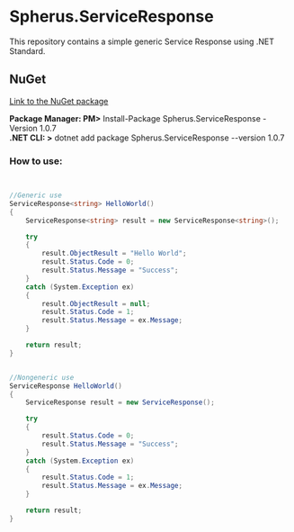 # Spherus.ServiceResponse

This repository contains a simple generic Service Response using .NET Standard.

## NuGet

[Link to the NuGet package](https://www.nuget.org/packages/Spherus.ServiceResponse)

**Package Manager: PM>** Install-Package Spherus.ServiceResponse -Version 1.0.7 <br />
**.NET CLI: >** dotnet add package Spherus.ServiceResponse --version 1.0.7

### How to use:

```csharp


//Generic use
ServiceResponse<string> HelloWorld()
{
	ServiceResponse<string> result = new ServiceResponse<string>();

	try
	{
		result.ObjectResult = "Hello World";
		result.Status.Code = 0;
		result.Status.Message = "Success";
	}
	catch (System.Exception ex)
	{
		result.ObjectResult = null;
		result.Status.Code = 1;
		result.Status.Message = ex.Message;
	}

	return result;
}


//Nongeneric use
ServiceResponse HelloWorld()
{
	ServiceResponse result = new ServiceResponse();

	try
	{
		result.Status.Code = 0;
		result.Status.Message = "Success";
	}
	catch (System.Exception ex)
	{
		result.Status.Code = 1;
		result.Status.Message = ex.Message;
	}

	return result;
}

```
